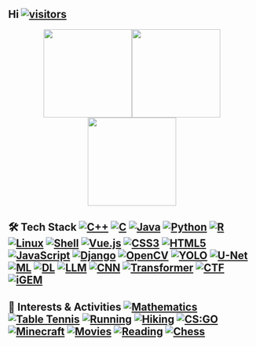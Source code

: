 ## Hi [![visitors](https://visitor-badge.laobi.icu/badge?page_id=yuhong2024.yuhong2024&style=flat-square)](https://github.com/yuhong2024)

<p align="center">
<img src="https://github-readme-activity-graph.vercel.app/graph?username=yuhong2024&theme=dracula&hide_border=true&area=true&days_number=30" height="180"/><img src="https://github-readme-streak-stats.herokuapp.com/?user=yuhong2024&theme=dracula&hide_border=true" height="180"/><img src="https://github-readme-stats.vercel.app/api/top-langs/?username=yuhong2024&layout=compact&theme=dracula&hide_border=true" height="180"/>
</p>

## 🛠️ Tech Stack [![C++](https://img.shields.io/badge/-C++-00599C?style=flat-square&logo=c%2B%2B&logoColor=ffffff)](https://isocpp.org/) [![C](https://img.shields.io/badge/-C-00599C?style=flat-square&logo=c&logoColor=ffffff)](https://en.wikipedia.org/wiki/C_(programming_language)) [![Java](https://img.shields.io/badge/-Java-007396?style=flat-square&logo=java&logoColor=ffffff)](https://www.java.com/) [![Python](https://img.shields.io/badge/-Python-3776AB?style=flat-square&logo=python&logoColor=ffffff)](https://www.python.org/) [![R](https://img.shields.io/badge/-R-276DC3?style=flat-square&logo=r&logoColor=ffffff)](https://www.r-project.org/) [![Linux](https://img.shields.io/badge/-Linux-FCC624?style=flat-square&logo=linux&logoColor=000000)](https://www.linux.org/) [![Shell](https://img.shields.io/badge/-Shell-4EAA25?style=flat-square&logo=gnu-bash&logoColor=ffffff)](https://www.gnu.org/software/bash/) [![Vue.js](https://img.shields.io/badge/-Vue3-4FC08D?style=flat-square&logo=vue.js&logoColor=ffffff)](https://vuejs.org/) [![CSS3](https://img.shields.io/badge/-CSS3-1572B6?style=flat-square&logo=css3&logoColor=ffffff)](https://developer.mozilla.org/docs/Web/CSS) [![HTML5](https://img.shields.io/badge/-HTML5-E34F26?style=flat-square&logo=html5&logoColor=ffffff)](https://developer.mozilla.org/docs/Web/HTML) [![JavaScript](https://img.shields.io/badge/-JavaScript-F7DF1E?style=flat-square&logo=javascript&logoColor=000000)](https://developer.mozilla.org/docs/Web/JavaScript) [![Django](https://img.shields.io/badge/-Django-092E20?style=flat-square&logo=django&logoColor=ffffff)](https://www.djangoproject.com/) [![OpenCV](https://img.shields.io/badge/-OpenCV-5C3EE8?style=flat-square&logo=opencv&logoColor=ffffff)](https://opencv.org/) [![YOLO](https://img.shields.io/badge/-YOLO-00FFFF?style=flat-square&logoColor=000000)](https://pjreddie.com/darknet/yolo/) [![U-Net](https://img.shields.io/badge/-U--Net-FFB300?style=flat-square&logoColor=000000)](https://en.wikipedia.org/wiki/U-Net) [![ML](https://img.shields.io/badge/-Machine%20Learning-1572B6?style=flat-square&logo=scikit-learn&logoColor=ffffff)](https://en.wikipedia.org/wiki/Machine_learning) [![DL](https://img.shields.io/badge/-Deep%20Learning-FF6F00?style=flat-square&logo=tensorflow&logoColor=ffffff)](https://en.wikipedia.org/wiki/Deep_learning) [![LLM](https://img.shields.io/badge/-LLM-800080?style=flat-square&logo=openai&logoColor=ffffff)](https://en.wikipedia.org/wiki/Large_language_model) [![CNN](https://img.shields.io/badge/-CNN-FF9800?style=flat-square&logoColor=000000)](https://en.wikipedia.org/wiki/Convolutional_neural_network) [![Transformer](https://img.shields.io/badge/-Transformer-00BFFF?style=flat-square&logoColor=000000)](https://en.wikipedia.org/wiki/Transformer_(machine_learning_model)) [![CTF](https://img.shields.io/badge/-CTF-FF6B6B?style=flat-square&logo=ctf&logoColor=ffffff)](https://ctftime.org/) [![iGEM](https://img.shields.io/badge/-iGEM-41B06E?style=flat-square&logoColor=ffffff)](https://igem.org/)

## 🎯 Interests & Activities [![Mathematics](https://img.shields.io/badge/-Mathematics-1976D2?style=flat-square&logo=mathworks&logoColor=ffffff)](https://en.wikipedia.org/wiki/Mathematics) [![Table Tennis](https://img.shields.io/badge/-Table%20Tennis-FF6B6B?style=flat-square&logo=table-tennis&logoColor=ffffff)](https://en.wikipedia.org/wiki/Table_tennis) [![Running](https://img.shields.io/badge/-Running-4CAF50?style=flat-square&logo=running&logoColor=ffffff)](https://en.wikipedia.org/wiki/Running) [![Hiking](https://img.shields.io/badge/-Hiking-8BC34A?style=flat-square&logo=hiking&logoColor=ffffff)](https://en.wikipedia.org/wiki/Hiking) [![CS:GO](https://img.shields.io/badge/-CS:GO-000000?style=flat-square&logo=counter-strike&logoColor=ffffff)](https://store.steampowered.com/app/730/CounterStrike_Global_Offensive/) [![Minecraft](https://img.shields.io/badge/-Minecraft-62B47A?style=flat-square&logo=minecraft&logoColor=ffffff)](https://www.minecraft.net/) [![Movies](https://img.shields.io/badge/-Movies-E91E63?style=flat-square&logo=film&logoColor=ffffff)](https://en.wikipedia.org/wiki/Film) [![Reading](https://img.shields.io/badge/-Reading-2196F3?style=flat-square&logo=book&logoColor=ffffff)](https://en.wikipedia.org/wiki/Reading) [![Chess](https://img.shields.io/badge/-Chess-795548?style=flat-square&logo=chess&logoColor=ffffff)](https://en.wikipedia.org/wiki/Chess)
